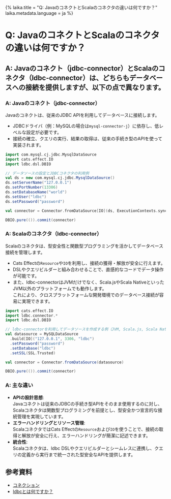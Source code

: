 {%
  laika.title = "Q: JavaのコネクトとScalaのコネクタの違いは何ですか？"
  laika.metadata.language = ja
%}

# Q: JavaのコネクトとScalaのコネクタの違いは何ですか？

## A: Javaのコネクト（jdbc-connector）とScalaのコネクタ（ldbc-connector）は、どちらもデータベースへの接続を提供しますが、以下の点で異なります。

### A: Javaのコネクト（jdbc-connector）
Javaのコネクトは、従来のJDBC APIを利用してデータベースに接続します。  
- JDBCドライバ（例：MySQLの場合は`mysql-connector-j`）に依存し、低レベルな設定が必要です。  
- 接続の確立、クエリの実行、結果の取得は、従来の手続き型のAPIを使って実装されます。  

```scala
import com.mysql.cj.jdbc.MysqlDataSource
import cats.effect.IO
import ldbc.dsl.DBIO

// データソースの設定とJDBCコネクタの利用例
val ds = new com.mysql.cj.jdbc.MysqlDataSource()
ds.setServerName("127.0.0.1")
ds.setPortNumber(13306)
ds.setDatabaseName("world")
ds.setUser("ldbc")
ds.setPassword("password")

val connector = Connector.fromDataSource[IO](ds, ExecutionContexts.synchronous)

DBIO.pure(()).commit(connector)
```

### A: Scalaのコネクタ（ldbc-connector）
Scalaのコネクタは、型安全性と関数型プログラミングを活かしてデータベース接続を管理します。  
- Cats Effectの`Resource`や`IO`を利用し、接続の獲得・解放が安全に行えます。  
- DSLやクエリビルダーと組み合わせることで、直感的なコードでデータ操作が可能です。  
- また、ldbc-connectorはJVMだけでなく、Scala.jsやScala NativeといったJVM以外のプラットフォームでも動作します。  
  これにより、クロスプラットフォームな開発環境でのデータベース接続が容易に実現できます。

```scala
import cats.effect.IO
import ldbc.connector.*
import ldbc.dsl.DBIO

// ldbc-connectorを利用してデータソースを作成する例（JVM, Scala.js, Scala Native対応）
val datasource = MySQLDataSource
  .build[IO]("127.0.0.1", 3306, "ldbc")
  .setPassword("password")
  .setDatabase("ldbc")
  .setSSL(SSL.Trusted)

val connector = Connector.fromDataSource(datasource)

DBIO.pure(()).commit(connector)
```

### A: 主な違い
- **APIの設計思想**:  
  Javaコネクトは従来のJDBCの手続き型APIをそのまま使用するのに対し、Scalaコネクタは関数型プログラミングを前提とし、型安全かつ宣言的な接続管理を実現しています。
- **エラーハンドリングとリソース管理**:  
  ScalaコネクタではCats Effectの`Resource`および`IO`を使うことで、接続の取得と解放が安全に行え、エラーハンドリングが簡潔に記述できます。
- **統合性**:  
  Scalaコネクタは、ldbc DSLやクエリビルダーとシームレスに連携し、クエリの定義から実行まで統一された型安全なAPIを提供します。

## 参考資料
- [コネクション](/ja/tutorial/Connection.md)  
- [ldbcとは何ですか？](/ja/qa/What-is-ldbc.md)
